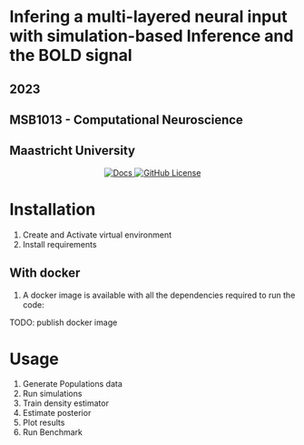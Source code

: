 # Infering a multi-layered neural input with simulation-based Inference and the BOLD signal
## 2023 
## MSB1013 - Computational Neuroscience
## Maastricht University

<p align="center">
  <a href="https://damourchris.github.io/MSB1013_ComputationalNeuroscience/">
    <img alt="Docs" src="https://img.shields.io/badge/docs-stable-green">
  </a>
  <a href="https://github.com/damourchris/MSB1013_ComputationalNeuroscience/blob/main/LICENSE">
    <img alt="GitHub License" src="https://img.shields.io/github/license/damourChris/MSB1013_ComputationalNeuroscience">
  </a>
</p>

# Installation 

1. Create and Activate virtual environment
2. Install requirements 

## With docker

1. A docker image is available with all the dependencies required to run the code: 

TODO: publish docker image 

# Usage 

1. Generate Populations data 
2. Run simulations
3. Train density estimator
4. Estimate posterior
5. Plot results
6. Run Benchmark 